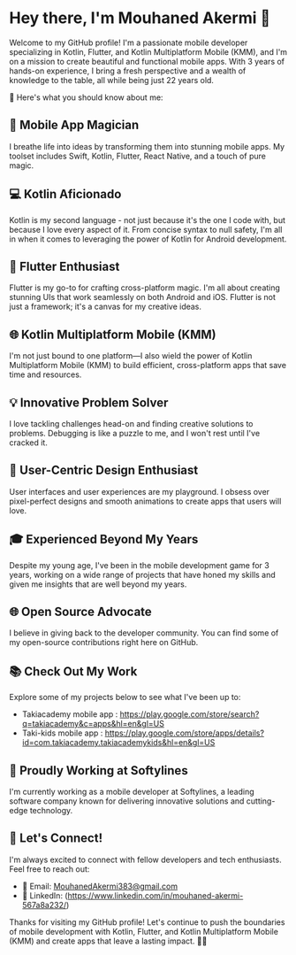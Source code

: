 # Hey there, I'm Mouhaned Akermi 👋

Welcome to my GitHub profile! I'm a passionate mobile developer specializing in Kotlin, Flutter, and Kotlin Multiplatform Mobile (KMM), and I'm on a mission to create beautiful and functional mobile apps. With 3 years of hands-on experience, I bring a fresh perspective and a wealth of knowledge to the table, all while being just 22 years old.

🚀 Here's what you should know about me:

## 📱 Mobile App Magician
I breathe life into ideas by transforming them into stunning mobile apps. My toolset includes Swift, Kotlin, Flutter, React Native, and a touch of pure magic.

## 💻 Kotlin Aficionado
Kotlin is my second language - not just because it's the one I code with, but because I love every aspect of it. From concise syntax to null safety, I'm all in when it comes to leveraging the power of Kotlin for Android development.

## 🌟 Flutter Enthusiast
Flutter is my go-to for crafting cross-platform magic. I'm all about creating stunning UIs that work seamlessly on both Android and iOS. Flutter is not just a framework; it's a canvas for my creative ideas.

## 🌐 Kotlin Multiplatform Mobile (KMM)
I'm not just bound to one platform—I also wield the power of Kotlin Multiplatform Mobile (KMM) to build efficient, cross-platform apps that save time and resources.

## 💡 Innovative Problem Solver
I love tackling challenges head-on and finding creative solutions to problems. Debugging is like a puzzle to me, and I won't rest until I've cracked it.

## 🎨 User-Centric Design Enthusiast
User interfaces and user experiences are my playground. I obsess over pixel-perfect designs and smooth animations to create apps that users will love.

## 🎓 Experienced Beyond My Years
Despite my young age, I've been in the mobile development game for 3 years, working on a wide range of projects that have honed my skills and given me insights that are well beyond my years.

## 🌐 Open Source Advocate
I believe in giving back to the developer community. You can find some of my open-source contributions right here on GitHub.

## 📚 Check Out My Work
Explore some of my projects below to see what I've been up to:

- Takiacademy mobile app : https://play.google.com/store/search?q=takiacademy&c=apps&hl=en&gl=US
- Taki-kids mobile app : https://play.google.com/store/apps/details?id=com.takiacademy.takiacademykids&hl=en&gl=US

## 🏢 Proudly Working at Softylines
I'm currently working as a mobile developer at Softylines, a leading software company known for delivering innovative solutions and cutting-edge technology.

## 🌟 Let's Connect!
I'm always excited to connect with fellow developers and tech enthusiasts. Feel free to reach out:

- 📧 Email: MouhanedAkermi383@gmail.com
- 💬 LinkedIn: (https://www.linkedin.com/in/mouhaned-akermi-567a8a232/)

Thanks for visiting my GitHub profile! Let's continue to push the boundaries of mobile development with Kotlin, Flutter, and Kotlin Multiplatform Mobile (KMM) and create apps that leave a lasting impact. 🚀✨

